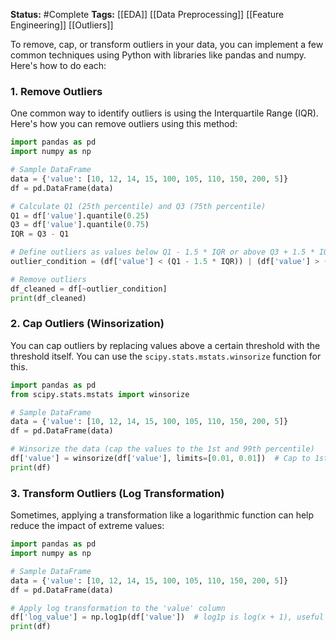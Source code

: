 **Status:**  #Complete 
**Tags:**  [[EDA]]  [[Data Preprocessing]]  [[Feature Engineering]] [[Outliers]]

To remove, cap, or transform outliers in your data, you can implement a few common techniques using Python with libraries like pandas and numpy. Here's how to do each:

### 1. **Remove Outliers**

One common way to identify outliers is using the Interquartile Range (IQR). Here's how you can remove outliers using this method:

```python
import pandas as pd
import numpy as np

# Sample DataFrame
data = {'value': [10, 12, 14, 15, 100, 105, 110, 150, 200, 5]}
df = pd.DataFrame(data)

# Calculate Q1 (25th percentile) and Q3 (75th percentile)
Q1 = df['value'].quantile(0.25)
Q3 = df['value'].quantile(0.75)
IQR = Q3 - Q1

# Define outliers as values below Q1 - 1.5 * IQR or above Q3 + 1.5 * IQR
outlier_condition = (df['value'] < (Q1 - 1.5 * IQR)) | (df['value'] > (Q3 + 1.5 * IQR))

# Remove outliers
df_cleaned = df[~outlier_condition]
print(df_cleaned)
```

### 2. **Cap Outliers (Winsorization)**

You can cap outliers by replacing values above a certain threshold with the threshold itself. You can use the `scipy.stats.mstats.winsorize` function for this.

```python
import pandas as pd
from scipy.stats.mstats import winsorize

# Sample DataFrame
data = {'value': [10, 12, 14, 15, 100, 105, 110, 150, 200, 5]}
df = pd.DataFrame(data)

# Winsorize the data (cap the values to the 1st and 99th percentile)
df['value'] = winsorize(df['value'], limits=[0.01, 0.01])  # Cap to 1st and 99th percentile
print(df)
```

### 3. **Transform Outliers (Log Transformation)**

Sometimes, applying a transformation like a logarithmic function can help reduce the impact of extreme values:

```python
import pandas as pd
import numpy as np

# Sample DataFrame
data = {'value': [10, 12, 14, 15, 100, 105, 110, 150, 200, 5]}
df = pd.DataFrame(data)

# Apply log transformation to the 'value' column
df['log_value'] = np.log1p(df['value'])  # log1p is log(x + 1), useful for avoiding log(0)
print(df)
```

